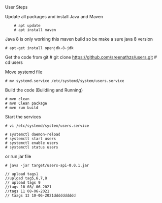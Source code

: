 User Steps

Update all packages and install Java and Maven

        # apt update
        # apt install maven 

Java 8 is only working this maven build so be make a sure java 8 version

    # apt-get install openjdk-8-jdk

Get the code from git
    # git clone https://github.com/sreenathzs/users.git
    # cd users

Move systemd file

    # mv systemd.service /etc/systemd/system/users.service

Build the code (Buildiing and Running)

    # mvn clean
    # mvn Clean package
    # mvn run build 

Start the services

    # vi /etc/systemd/system/users.service

    # systemctl daemon-reload
    # systemctl start users
    # systemctl enable users 
    # systemctl status users
    
or run jar file

    # java -jar target/users-api-0.0.1.jar

    // upload tags1
    //upload tag5,6,7,8
    // upload tags 9 
    //tags 10 08/-06-2021
    //tags 11 08-06-2021
    // taags 13 10-06-2021dddddddddd